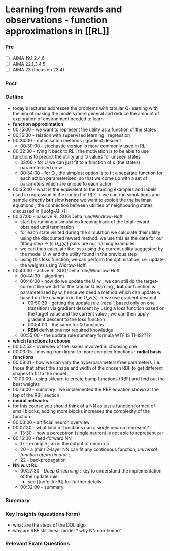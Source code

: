 # Learning from rewards and observations - function approximations in [[RL]]

### Pre

- [ ] AIMA 19.1,2,4,6
- [ ] AIMA 22.1,3,4,5
- [ ] AIMA 23 (focus on 23.4)

### Post

### Outline

- today's lectures addresses the problems with tabular Q-learning with the aim of making the models more general and reduce the amount of exploration of environment needed to learn
- **function approximation**
- 00:15:00 - we want to represent the utility as a function of the states
- 00:16:30 - relation with supervised learning ; regression
- 00:24:00 - optimisation methods : gradient descent
	- 00:30:00 - stochastic version is more commonly used in RL
- 00:32:30 - tying it back to RL ; the motivation is to be able to use functions to predict the utility and Q values for unseen states
	- 33:00 - for U we can just fit to a function of s (the states) parameterised on w
	- 00:34:00 - for Q , the simplest option is to fit a separate function for each action parameterised; so that we come up with a set of parameters which are unique to each action
- 00:35:40 - what is the equivalent to the training examples and labels used in regression in the context of RL? -> we can run simulations and sample directly **but** slow **hence** we want to exploit the the bellman equations ; the connection between utilities of neighbouring states discussed in [[uofg-AI-7]]
- 00:37:00 - passive RL SGG/Delta rule/Windrow-Hoff
	- start by running a simulation keeping track of the total reward obtained until termination
	- for each state visited during the simulation we calculate their utility using the discounted reward method. we use this as the data for our fitting step -> (s,U_j(s)) pairs are our training examples
	- we can then calculate the loss using the current utility suggested by the model U_w and the utility found in the previous step
	- using this loss function, we can perform the optimisation, i.e. update the weights using Widrow-Hoff
- 00:43:30 - active RL SGG/Delta rule/Windrow-Hoff
	- 00:44:30 - algorithm
	- 00:46:00 - how do we update the U_w ; we can still do the target-current like we did for the tabular Q learning , **but** our function is parameterised by w, hence we need a method which can update w based on the change in in the U_w(s) -> we use gradient descent
		- 00:50:30 - getting the update rule (recall, based only on one transition) via gradient descent by using a loss function based on the target value and the current value ; we can then apply gradient descent to the loss function
		- 00:54:00 - the same for Q functions 
		- **REM** derivations not required knowledge
	- 00:55:00 - the update rule summary formula WTF IS THIS????
- **which functions to choose**
- 00:02:53 - overview of the issues involved in choosing one
- 00:03:05 - moving from linear to more complex functions : **radial basis functions**
- 00:08:01 - how we can vary the hyperparameters/free parameters, i.e. those that affect the shape and width of the chosen RBF to get different shapes to fit to the model
- 10:00:00 - using sklearn to create bump functions (RBF) and find out the best weights
- 00:16:00 - summary : we implemented the RBF equation shown at the top of the RBF section 
- **neural networks**
- for this course you should think of a NN as just a function formed of small blocks; adding more blocks increases the complexity of the function
- 00:03:00 - artificial neuron overview
- 00:07:30 - what kind of functions can a single neuron represent?
	- 13:30 - how a perceptron (single neuron) is not able to represent `xor`
- 00:16:00 - feed-forward NN
	- 17 - example ; a5 is the output of neuron 5
	- 20 - a (min) 2-layer NN can fit any continuous function, *universal function approximator* ; 
	- 22 - backpropagation
- **NN w.r.t RL**
	- 00:27:30 - *Deep Q-learning* : key to understand the implementation of the update rule
		- see [[uofg-AI-9]] for further details
	- 00:32:00 - summary

### Summary

### Key Insights (questions form)
- what are the steps of the DQL algo
- why are RBF still linear model ? why NN non-linear?
### Relevant Exam Questions